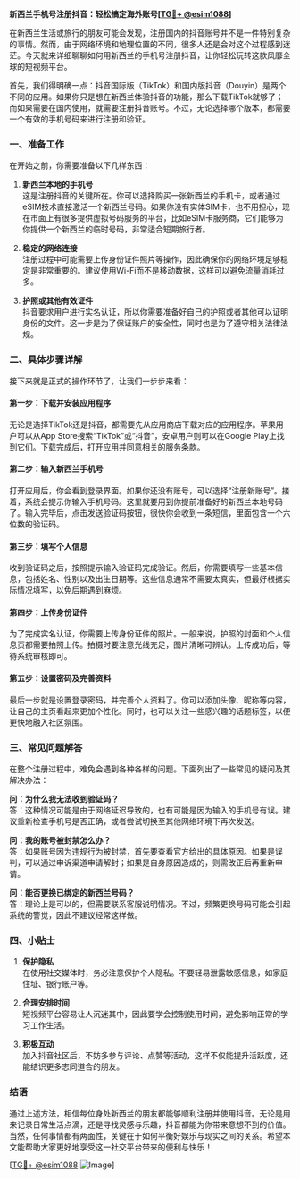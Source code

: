 **新西兰手机号注册抖音：轻松搞定海外账号[[TG💪+ @esim1088](https://t.me/s/esim1088)]**

在新西兰生活或旅行的朋友可能会发现，注册国内的抖音账号并不是一件特别复杂的事情。然而，由于网络环境和地理位置的不同，很多人还是会对这个过程感到迷茫。今天就来详细聊聊如何用新西兰的手机号注册抖音，让你轻松玩转这款风靡全球的短视频平台。

首先，我们得明确一点：抖音国际版（TikTok）和国内版抖音（Douyin）是两个不同的应用。如果你只是想在新西兰体验抖音的功能，那么下载TikTok就够了；而如果需要在国内使用，就需要注册抖音账号。不过，无论选择哪个版本，都需要一个有效的手机号码来进行注册和验证。

### 一、准备工作

在开始之前，你需要准备以下几样东西：

1. **新西兰本地的手机号**  
   这是注册抖音的关键所在。你可以选择购买一张新西兰的手机卡，或者通过eSIM技术直接激活一个新西兰号码。如果你没有实体SIM卡，也不用担心，现在市面上有很多提供虚拟号码服务的平台，比如eSIM卡服务商，它们能够为你提供一个新西兰的临时号码，非常适合短期旅行者。

2. **稳定的网络连接**  
   注册过程中可能需要上传身份证件照片等操作，因此确保你的网络环境足够稳定是非常重要的。建议使用Wi-Fi而不是移动数据，这样可以避免流量消耗过多。

3. **护照或其他有效证件**  
   抖音要求用户进行实名认证，所以你需要准备好自己的护照或者其他可以证明身份的文件。这一步是为了保证账户的安全性，同时也是为了遵守相关法律法规。

### 二、具体步骤详解

接下来就是正式的操作环节了，让我们一步步来看：

#### 第一步：下载并安装应用程序

无论是选择TikTok还是抖音，都需要先从应用商店下载对应的应用程序。苹果用户可以从App Store搜索“TikTok”或“抖音”，安卓用户则可以在Google Play上找到它们。下载完成后，打开应用并同意相关的服务条款。

#### 第二步：输入新西兰手机号

打开应用后，你会看到登录界面。如果你还没有账号，可以选择“注册新账号”。接着，系统会提示你输入手机号码。这里就要用到你提前准备好的新西兰本地号码了。输入完毕后，点击发送验证码按钮，很快你会收到一条短信，里面包含一个六位数的验证码。

#### 第三步：填写个人信息

收到验证码之后，按照提示输入验证码完成验证。然后，你需要填写一些基本信息，包括姓名、性别以及出生日期等。这些信息通常不需要太真实，但最好根据实际情况填写，以免后期遇到麻烦。

#### 第四步：上传身份证件

为了完成实名认证，你需要上传身份证件的照片。一般来说，护照的封面和个人信息页都需要拍照上传。拍摄时要注意光线充足，图片清晰可辨认。上传成功后，等待系统审核即可。

#### 第五步：设置密码及完善资料

最后一步就是设置登录密码，并完善个人资料了。你可以添加头像、昵称等内容，让自己的主页看起来更加个性化。同时，也可以关注一些感兴趣的话题标签，以便更快地融入社区氛围。

### 三、常见问题解答

在整个注册过程中，难免会遇到各种各样的问题。下面列出了一些常见的疑问及其解决办法：

**问：为什么我无法收到验证码？**  
答：这种情况可能是由于网络延迟导致的，也有可能是因为输入的手机号有误。建议重新检查手机号是否正确，或者尝试切换至其他网络环境下再次发送。

**问：我的账号被封禁怎么办？**  
答：如果账号因为违规行为被封禁，首先要查看官方给出的具体原因。如果是误判，可以通过申诉渠道申请解封；如果是自身原因造成的，则需改正后再重新申请。

**问：能否更换已绑定的新西兰号码？**  
答：理论上是可以的，但需要联系客服说明情况。不过，频繁更换号码可能会引起系统的警觉，因此不建议经常这样做。

### 四、小贴士

1. **保护隐私**  
   在使用社交媒体时，务必注意保护个人隐私。不要轻易泄露敏感信息，如家庭住址、银行账户等。

2. **合理安排时间**  
   短视频平台容易让人沉迷其中，因此要学会控制使用时间，避免影响正常的学习工作生活。

3. **积极互动**  
   加入抖音社区后，不妨多参与评论、点赞等活动，这样不仅能提升活跃度，还能结识更多志同道合的朋友。

### 结语

通过上述方法，相信每位身处新西兰的朋友都能够顺利注册并使用抖音。无论是用来记录日常生活点滴，还是寻找灵感与乐趣，抖音都能为你带来意想不到的价值。当然，任何事情都有两面性，关键在于如何平衡好娱乐与现实之间的关系。希望本文能帮助大家更好地享受这一社交平台带来的便利与快乐！

[[TG💪+ @esim1088](https://t.me/s/esim1088) ![Image](https://i.postimg.cc/4NQfJmqS/Snipaste-2025-05-13-00-14-12.png)]